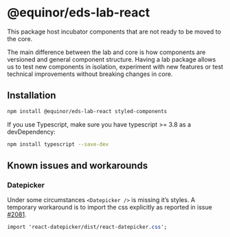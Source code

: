 # @equinor/eds-lab-react

This package host incubator components that are not ready to be moved to the core.

The main difference between the lab and core is how components are versioned and general component structure. Having a lab package allows us to test new components in isolation, experiment with new features or test technical improvements without breaking changes in core.
## Installation

```sh
npm install @equinor/eds-lab-react styled-components
```
If you use Typescript, make sure you have typescript >= 3.8 as a devDependency:
```sh
npm install typescript --save-dev
```

## Known issues and workarounds

### Datepicker

Under some circumstances `<Datepicker />` is missing it’s styles. A temporary workaround is to import the css explicitly as reported in issue [#2081](https://github.com/equinor/design-system/issues/2081).

```css
import 'react-datepicker/dist/react-datepicker.css';
```
